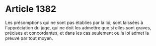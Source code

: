# Article 1382

<p>Les présomptions qui ne sont pas établies par la loi, sont laissées à l'appréciation du juge, qui ne doit les admettre que si elles sont graves, précises et concordantes, et dans les cas seulement où la loi admet la preuve par tout moyen. </p>